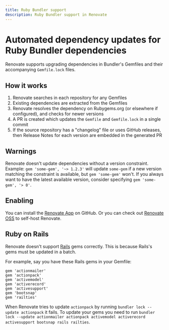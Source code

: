 ```yaml
---
title: Ruby Bundler support
description: Ruby Bundler support in Renovate
---
```


# Automated dependency updates for Ruby Bundler dependencies

Renovate supports upgrading dependencies in Bundler's Gemfiles and their accompanying `Gemfile.lock` files.

## How it works

1. Renovate searches in each repository for any Gemfiles
1. Existing dependencies are extracted from the Gemfiles
1. Renovate resolves the dependency on Rubygems.org (or elsewhere if configured), and checks for newer versions
1. A PR is created which updates the `Gemfile` and `Gemfile.lock` in a single commit
1. If the source repository has a "changelog" file or uses GitHub releases, then Release Notes for each version are embedded in the generated PR

## Warnings

Renovate doesn't update dependencies without a version constraint.
Example: `gem 'some-gem', '~> 1.2.3'` will update `some-gem` if a new version matching the constraint is available, but `gem 'some-gem'` won't.
If you always want to have the latest available version, consider specifying `gem 'some-gem', '> 0'`.

## Enabling

You can install the [Renovate App](https://github.com/apps/renovate) on GitHub.
Or you can check out [Renovate OSS](https://github.com/renovatebot/renovate) to self-host Renovate.

## Ruby on Rails

Renovate doesn't support [Rails](https://rubyonrails.org/) gems correctly.
This is because Rails's gems must be updated in a batch.

For example, say you have these Rails gems in your Gemfile:

```
gem 'actionmailer'
gem 'actionpack'
gem 'activemodel'
gem 'activerecord'
gem 'activesupport'
gem 'bootsnap'
gem 'railties'
```

When Renovate tries to update `actionpack` by running `bundler lock --update actionpack` it fails.
To update your gems you need to run `bundler lock --update actionmailer actionpack activemodel activerecord activesupport bootsnap rails railties`.
